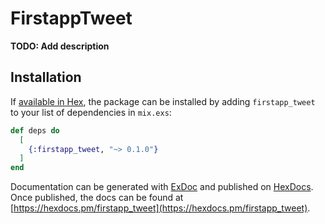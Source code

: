 # FirstappTweet

**TODO: Add description**

## Installation

If [available in Hex](https://hex.pm/docs/publish), the package can be installed
by adding `firstapp_tweet` to your list of dependencies in `mix.exs`:

```elixir
def deps do
  [
    {:firstapp_tweet, "~> 0.1.0"}
  ]
end
```

Documentation can be generated with [ExDoc](https://github.com/elixir-lang/ex_doc)
and published on [HexDocs](https://hexdocs.pm). Once published, the docs can
be found at [https://hexdocs.pm/firstapp_tweet](https://hexdocs.pm/firstapp_tweet).

